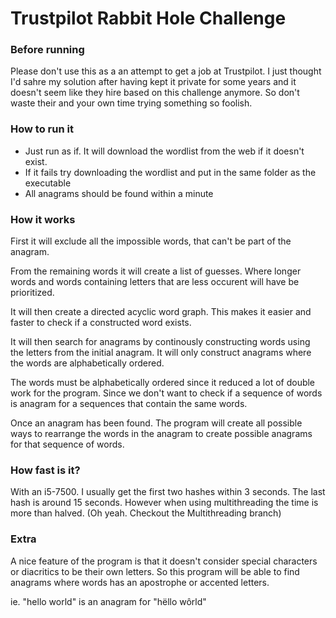 # Trustpilot Rabbit Hole Challenge


### Before running

Please don't use this as a an attempt to get a job at Trustpilot. 
I just thought I'd sahre my solution after having kept it private for some years 
and it doesn't seem like they hire based on this challenge anymore. So don't waste 
their and your own time trying something so foolish.


### How to run it

- Just run as if. It will download the wordlist from the web if it doesn't exist.
- If it fails try downloading the wordlist and put in the same folder as the executable
- All anagrams should be found within a minute


### How it works

First it will exclude all the impossible words, that can't be part of the anagram.

From the remaining words it will create a list of guesses. Where longer words and words containing letters that are less occurent will have be prioritized.

It will then create a directed acyclic word graph. This makes it easier and faster to check if a constructed word exists.

It will then search for anagrams by continously constructing words using the letters from the initial anagram. It will only construct anagrams where the words are alphabetically ordered.

The words must be alphabetically ordered since it reduced a lot of double work for the program. Since we don't want to check if a sequence of words is anagram for a sequences that contain the same words.

Once an anagram has been found. The program will create all possible ways to rearrange the words in the anagram to create possible anagrams for that sequence of words. 

### How fast is it?

With an i5-7500. I usually get the first two hashes within 3 seconds. The last hash is around 15 seconds.
However when using multithreading the time is more than halved. (Oh yeah. Checkout the Multithreading branch)

### Extra

A nice feature of the program is that it doesn't consider special characters or diacritics to be their own letters. So this program will be able to find anagrams where words has an apostrophe or accented letters.

ie. "hello world" is an anagram for "hëllo wôrld"
